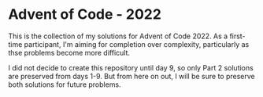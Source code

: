 # Advent of Code - 2022
This is the collection of my solutions for Advent of Code 2022. As a first-time participant, I'm aiming for completion over complexity, particularly as thse problems become more difficult. 

I did not decide to create this repository until day 9, so only Part 2 solutions are preserved from days 1-9. But from here on out, I will be sure to preserve both solutions for future problems.
